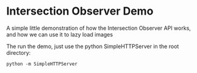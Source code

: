 # Intersection Observer Demo

A simple little demonstration of how the Intersection Observer API works, and 
how we can use it to lazy load images

The run the demo, just use the python SimpleHTTPServer in the root directory:

`python -m SimpleHTTPServer`